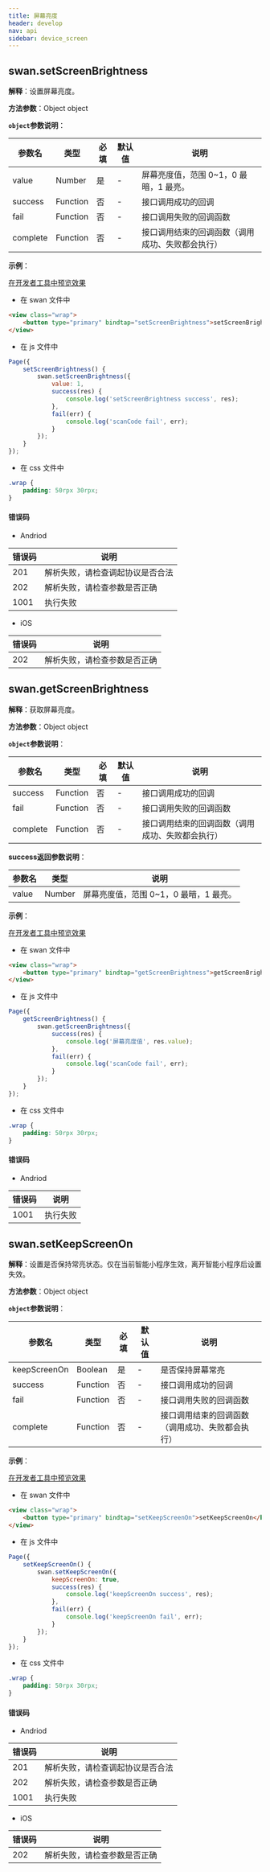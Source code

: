 ```yaml
---
title: 屏幕亮度
header: develop
nav: api
sidebar: device_screen
---
```


## swan.setScreenBrightness

**解释**：设置屏幕亮度。

**方法参数**：Object object

**`object`参数说明**：

|参数名 |类型  |必填 | 默认值 |说明|
|---- | ---- | ---- | ----|----|
|value |Number | 是  | -|屏幕亮度值，范围 0~1，0 最暗，1 最亮。|
|success| Function  |  否  | -|接口调用成功的回调|
|fail  |  Function  |  否 | -| 接口调用失败的回调函数|
|complete  |  Function |   否 | -| 接口调用结束的回调函数（调用成功、失败都会执行）|

**示例**：

<a href="swanide://fragment/e5d47d57648d468eccaaace41cdc98581557732266048" title="在开发者工具中预览效果" target="_self">在开发者工具中预览效果</a>

* 在 swan 文件中

```html
<view class="wrap">
    <button type="primary" bindtap="setScreenBrightness">setScreenBrightness</button>
</view>
```

* 在 js 文件中

```js
Page({
    setScreenBrightness() {
        swan.setScreenBrightness({
            value: 1,
            success(res) {
                console.log('setScreenBrightness success', res);
            },
            fail(err) {
                console.log('scanCode fail', err);
            }
        });
    }
});
```
* 在 css 文件中

```css
.wrap {
    padding: 50rpx 30rpx;
}
```

 
#### 错误码
* Andriod

|错误码|说明|
|--|--|
|201|解析失败，请检查调起协议是否合法|
|202|解析失败，请检查参数是否正确|
|1001|执行失败|

* iOS

|错误码|说明|
|--|--|
|202|解析失败，请检查参数是否正确      |

## swan.getScreenBrightness

**解释**：获取屏幕亮度。

**方法参数**：Object object

**`object`参数说明**：

|参数名 |类型  |必填 | 默认值 |说明|
|---- | ---- | ---- | ----|----|
|success| Function  |  否  | -|接口调用成功的回调|
|fail  |  Function  |  否 | -| 接口调用失败的回调函数|
|complete  |  Function |   否 |-|  接口调用结束的回调函数（调用成功、失败都会执行）|

**success返回参数说明**：

|参数名 |类型  |说明|
|---- | ---- | ---- |
|value   | Number | 屏幕亮度值，范围 0~1，0 最暗，1 最亮。|

**示例**：

<a href="swanide://fragment/243a71bee8db9c47e577113676a7cb871557732358188" title="在开发者工具中预览效果" target="_self">在开发者工具中预览效果</a>

* 在 swan 文件中

```html
<view class="wrap">
    <button type="primary" bindtap="getScreenBrightness">getScreenBrightness</button>
</view>
```

* 在 js 文件中

```js
Page({
    getScreenBrightness() {
        swan.getScreenBrightness({
            success(res) {
                console.log('屏幕亮度值', res.value);
            },
            fail(err) {
                console.log('scanCode fail', err);
            }
        });
    }
});
```
* 在 css 文件中

```css
.wrap {
    padding: 50rpx 30rpx;
}
```
#### 错误码
* Andriod

|错误码|说明|
|--|--|
|1001|执行失败  |

## swan.setKeepScreenOn

**解释**：设置是否保持常亮状态。仅在当前智能小程序生效，离开智能小程序后设置失效。

**方法参数**：Object object

**`object`参数说明**：

|参数名 |类型  |必填 | 默认值 |说明|
|---- | ---- | ---- | ----|----|
|keepScreenOn |Boolean | 是  |-| 是否保持屏幕常亮|
|success| Function  |  否  |-| 接口调用成功的回调|
|fail  |  Function  |  否 | -| 接口调用失败的回调函数|
|complete  |  Function |   否 | -| 接口调用结束的回调函数（调用成功、失败都会执行）|

**示例**：

<a href="swanide://fragment/67ec77169a612cba1709271e950f35fb1557732443741" title="在开发者工具中预览效果" target="_self">在开发者工具中预览效果</a>

* 在 swan 文件中

```html
<view class="wrap">
    <button type="primary" bindtap="setKeepScreenOn">setKeepScreenOn</button>
</view>
```

* 在 js 文件中

```js
Page({
    setKeepScreenOn() {
        swan.setKeepScreenOn({
            keepScreenOn: true,
            success(res) {
                console.log('keepScreenOn success', res);
            },
            fail(err) {
                console.log('keepScreenOn fail', err);
            }
        });
    }
});
```
* 在 css 文件中

```css
.wrap {
    padding: 50rpx 30rpx;
}
```

#### 错误码
* Andriod

|错误码|说明|
|--|--|
|201|解析失败，请检查调起协议是否合法|
|202|解析失败，请检查参数是否正确|
|1001|执行失败|

* iOS

|错误码|说明|
|--|--|
|202|解析失败，请检查参数是否正确      |
